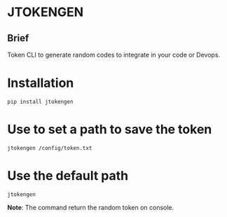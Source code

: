 # JTOKENGEN

## Brief 
Token CLI to generate random codes to integrate in your code or Devops.

# Installation
        
    pip install jtokengen

# Use to set a path to save the token

    jtokengen /config/token.txt

# Use the default path 
    
    jtokengen 

**Note**: The command return the random token on console.

